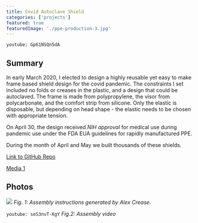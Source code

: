 ```yaml
---
title: Covid Autoclave Shield
categories: ['projects']
featured: true
featuredImage: './ppe-production-3.jpg'
---
```

`youtube: Gp61NSQn5dA`


## Summary
In early March 2020, I elected to design a highly reusable yet easy to make frame based shield design for the covid pandemic. The constraints I set included no folds or creases in the plastic, and a design that could be autoclaved. The frame is made from polypropylene, the visor from polycarbonate, and the comfort strip from silicone. Only the elastic is disposable, but depending on head shape - the elastic needs to be chosen with appropriate tension.

On April 30, the design received *NIH approval* for medical use during pandemic use under the FDA EUA guidelines for rapidly manufactured PPE.

During the month of April and May we built thousands of these shields.

[Link to GitHub Repo](https://github.com/nikaiser/SARS-CoV-2)

[Media 1](https://www.bostonherald.com/2020/03/31/coronavirus-crisis-prompts-somerville-artists-to-make-masks-hospital-gowns-for-health-care-workers/)

## Photos
![](breathing.gif)
*Fig. 1: Assembly instructions generated by Alex Crease.*

`youtube: seS3nvT-KgY`
*Fig.2: Assembly video*
